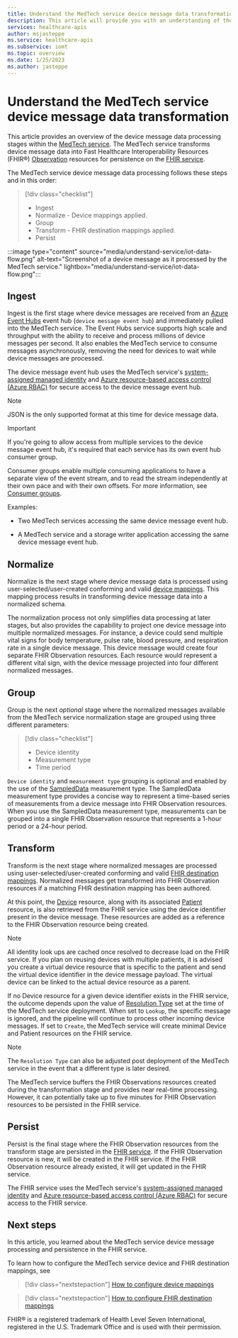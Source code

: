 ```yaml
---
title: Understand the MedTech service device message data transformation - Azure Health Data Services
description: This article will provide you with an understanding of the MedTech service device messaging data transformation to FHIR Observation resources. The MedTech service ingests, normalizes, groups, transforms, and persists device message data into the FHIR service.
services: healthcare-apis
author: msjasteppe
ms.service: healthcare-apis
ms.subservice: iomt
ms.topic: overview
ms.date: 1/25/2023
ms.author: jasteppe
---
```


# Understand the MedTech service device message data transformation

This article provides an overview of the device message data processing stages within the [MedTech service](overview.md). The MedTech service transforms device message data into Fast Healthcare Interoperability Resources (FHIR&#174;) [Observation](https://www.hl7.org/fhir/observation.html) resources for persistence on the [FHIR service](../fhir/overview.md).

The MedTech service device message data processing follows these steps and in this order:

> [!div class="checklist"]
> - Ingest
> - Normalize - Device mappings applied.
> - Group
> - Transform - FHIR destination mappings applied.
> - Persist

:::image type="content" source="media/understand-service/iot-data-flow.png" alt-text="Screenshot of a device message as it processed by the MedTech service." lightbox="media/understand-service/iot-data-flow.png":::

## Ingest
Ingest is the first stage where device messages are received from an [Azure Event Hubs](../../event-hubs/index.yml) event hub (`device message event hub`) and immediately pulled into the MedTech service. The Event Hubs service supports high scale and throughput with the ability to receive and process millions of device messages per second. It also enables the MedTech service to consume messages asynchronously, removing the need for devices to wait while device messages are processed. 

The device message event hub uses the MedTech service's [system-assigned managed identity](/azure/active-directory/managed-identities-azure-resources/overview#managed-identity-types) and [Azure resource-based access control (Azure RBAC)](/azure/role-based-access-control/overview) for secure access to the device message event hub.

> [!NOTE]
> JSON is the only supported format at this time for device message data.

> [!IMPORTANT]
> If you're going to allow access from multiple services to the device message event hub, it's required that each service has its own event hub consumer group.
>
> Consumer groups enable multiple consuming applications to have a separate view of the event stream, and to read the stream independently at their own pace and with their own offsets. For more information, see [Consumer groups](../../event-hubs/event-hubs-features.md#consumer-groups).
>
> Examples:
>
> - Two MedTech services accessing the same device message event hub.
>
> - A MedTech service and a storage writer application accessing the same device message event hub.

## Normalize
Normalize is the next stage where device message data is processed using user-selected/user-created conforming and valid [device mappings](how-to-configure-device-mappings.md). This mapping process results in transforming device message data into a normalized schema. 

The normalization process not only simplifies data processing at later stages, but also provides the capability to project one device message into multiple normalized messages. For instance, a device could send multiple vital signs for body temperature, pulse rate, blood pressure, and respiration rate in a single device message. This device message would create four separate FHIR Observation resources. Each resource would represent a different vital sign, with the device message projected into four different normalized messages.

## Group
Group is the next *optional* stage where the normalized messages available from the MedTech service normalization stage are grouped using three different parameters:

> [!div class="checklist"]
> - Device identity
> - Measurement type
> - Time period

`Device identity` and `measurement type` grouping is optional and enabled by the use of the [SampledData](https://www.hl7.org/fhir/datatypes.html#SampledData) measurement type. The SampledData measurement type provides a concise way to represent a time-based series of measurements from a device message into FHIR Observation resources. When you use the SampledData measurement type, measurements can be grouped into a single FHIR Observation resource that represents a 1-hour period or a 24-hour period.

## Transform
Transform is the next stage where normalized messages are processed using user-selected/user-created conforming and valid [FHIR destination mappings](how-to-configure-fhir-mappings.md). Normalized messages get transformed into FHIR Observation resources if a matching FHIR destination mapping has been authored.

At this point, the [Device](https://www.hl7.org/fhir/device.html) resource, along with its associated [Patient](https://www.hl7.org/fhir/patient.html) resource, is also retrieved from the FHIR service using the device identifier present in the device message. These resources are added as a reference to the FHIR Observation resource being created.

> [!NOTE]
> All identity look ups are cached once resolved to decrease load on the FHIR service. If you plan on reusing devices with multiple patients, it is advised you create a virtual device resource that is specific to the patient and send the virtual device identifier in the device message payload. The virtual device can be linked to the actual device resource as a parent.

If no Device resource for a given device identifier exists in the FHIR service, the outcome depends upon the value of [Resolution Type](deploy-new-config.md#configure-the-destination-tab) set at the time of the MedTech service deployment. When set to `Lookup`, the specific message is ignored, and the pipeline will continue to process other incoming device messages. If set to `Create`, the MedTech service will create minimal Device and Patient resources on the FHIR service.  

> [!NOTE]
> The `Resolution Type` can also be adjusted post deployment of the MedTech service in the event that a different type is later desired.

The MedTech service buffers the FHIR Observations resources created during the transformation stage and provides near real-time processing. However, it can potentially take up to five minutes for FHIR Observation resources to be persisted in the FHIR service.

## Persist
Persist is the final stage where the FHIR Observation resources from the transform stage are persisted in the [FHIR service](../fhir/overview.md). If the FHIR Observation resource is new, it will be created in the FHIR service. If the FHIR Observation resource already existed, it will get updated in the FHIR service.

The FHIR service uses the MedTech service's [system-assigned managed identity](/azure/active-directory/managed-identities-azure-resources/overview#managed-identity-types) and [Azure resource-based access control (Azure RBAC)](/azure/role-based-access-control/overview) for secure access to the FHIR service.

## Next steps

In this article, you learned about the MedTech service device message processing and persistence in the FHIR service.

To learn how to configure the MedTech service device and FHIR destination mappings, see

> [!div class="nextstepaction"]
> [How to configure device mappings](how-to-configure-device-mappings.md)

> [!div class="nextstepaction"]
> [How to configure FHIR destination mappings](how-to-configure-fhir-mappings.md)

FHIR&#174; is a registered trademark of Health Level Seven International, registered in the U.S. Trademark Office and is used with their permission.
